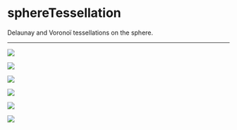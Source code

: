# sphereTessellation

Delaunay and Voronoï tessellations on the sphere.

___

![](https://raw.githubusercontent.com/stla/sphereTessellation/main/inst/gifs/voronoi_spherical-gray01.gif)

![](https://raw.githubusercontent.com/stla/sphereTessellation/main/inst/gifs/voronoi_spherical-fibonacci01.gif)

![](https://raw.githubusercontent.com/stla/sphereTessellation/main/inst/gifs/voronoi_spherical-fibonacci02.gif)

![](https://raw.githubusercontent.com/stla/sphereTessellation/main/inst/gifs/voronoi_spherical-fibonacci-klingon.gif)

![](https://raw.githubusercontent.com/stla/sphereTessellation/main/inst/gifs/delaunay_spherical-septuaginta01.gif)

![](https://raw.githubusercontent.com/stla/sphereTessellation/main/inst/gifs/delaunay_spherical-loxodrome01.gif)
